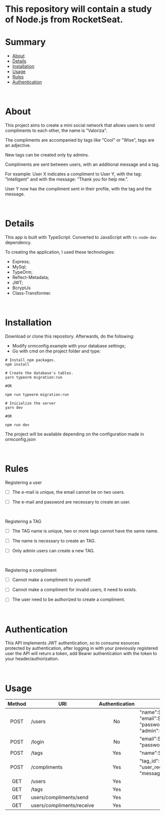 <h1> This repository will contain a study of Node.js from RocketSeat. </h1>

Summary
=======

<!--ts-->
   * [About](#About)
   * [Details](#Details)
   * [Installation](#installation)
   * [Usage](#Usage)
   * [Rules](#Rules)
   * [Authentication](#Authentication)
<!--te-->

<BR/>

About
=========
   This project aims to create a mini social network that allows users to send compliments to each other, the name is "Valoriza". 

   The compliments are accompanied by tags like "Cool" or "Wise", tags are an adjective.

   New tags can be created only by admins.

   Compliments are sent between users, with an additional message and a tag.

   For example: User X indicates a compliment to User Y, with the tag: "Intelligent" and with the message: "Thank you for help me.". 
   
   User Y now has the compliment sent in their profile, with the tag and the message.

<BR/>

Details
==========
This app is built with TypeScript. Converted to JavaScript with ``` ts-node-dev ``` dependency.

To creating the application, I used these technologies:

- Express;
- MySql;
- TypeOrm;
- Reflect-Metadata;
- JWT;
- BcryptJs
- Class-Transformer.

<BR/>

Installation
==========
Download or clone this repository. Afterwards, do the following:
- Modify ormconfig.example with your database settings; 
- Go with cmd on the project folder and type:
```
# Install npm packages.
npm install

# Create the database's tables.
yarn typeorm migration:run

#OR

npm run typeorm migration:run

# Inicialize the server
yarn dev 

#OR

npm run dev

``` 

The project will be available depending on the configuration made in ormconfig.json

<BR/>

Rules
=============

Registering a user

- [ ]  The e-mail is unique, the email cannot be on two users.

- [ ] The e-mail and password are necessary to create an user.

<BR/>

Registering a TAG

- [ ] The TAG name is unique, two or more tags cannot have the same name. 

- [ ] The name is necessary to create an TAG.

- [ ] Only admin users can create a new TAG.

<BR/>

Registering a compliment

- [ ] Cannot make a compliment to yourself.

- [ ] Cannot make a compliment for invalid users, it need to exists.

- [ ] The user need to be authorized to create a compliment. 

<BR/>

Authentication
=============

This API implements JWT authentication, so to consume esources protected by authentication, after logging in with your previously registered user the API will return a token, add Bearer authentication with the token to your header/authorization.

<BR/>

Usage
=============
| Method | URI                              | Authentication | Payload                                      |
|:------:|----------------------------------|:--------------:|----------------------------------------------|
| POST | /users | No | "name":String, "email":String, "password":String, "admin":Boolean. |
| POST | /login | No |"email":String, "password":String | 
| POST | /tags | Yes | "name":String |
| POST | /compliments | Yes |"tag_id":String(uuid), "user_receiver":String(uuid), "message":String |
| GET | /users | Yes |
| GET | /tags | Yes |
| GET | users/compliments/send | Yes  |
| GET | users/compliments/receive | Yes |


